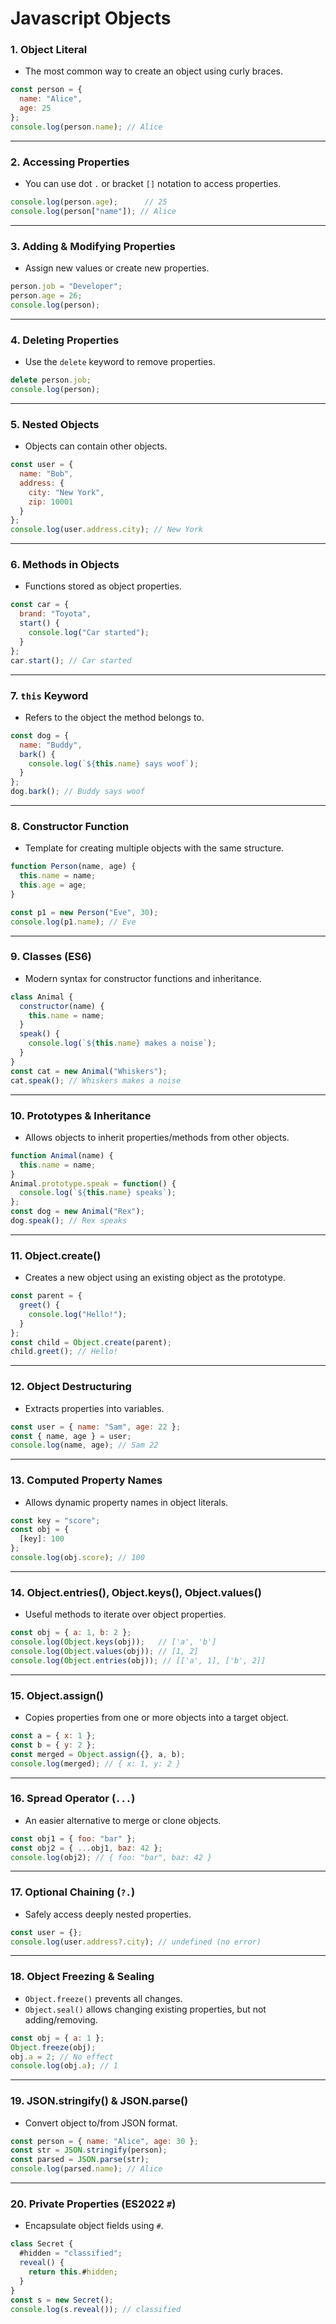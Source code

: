 # Javascript Objects

### 1. **Object Literal**

* The most common way to create an object using curly braces.

```javascript
const person = {
  name: "Alice",
  age: 25
};
console.log(person.name); // Alice
```

---

### 2. **Accessing Properties**

* You can use dot `.` or bracket `[]` notation to access properties.

```javascript
console.log(person.age);      // 25
console.log(person["name"]); // Alice
```

---

### 3. **Adding & Modifying Properties**

* Assign new values or create new properties.

```javascript
person.job = "Developer";
person.age = 26;
console.log(person); 
```

---

### 4. **Deleting Properties**

* Use the `delete` keyword to remove properties.

```javascript
delete person.job;
console.log(person);
```

---

### 5. **Nested Objects**

* Objects can contain other objects.

```javascript
const user = {
  name: "Bob",
  address: {
    city: "New York",
    zip: 10001
  }
};
console.log(user.address.city); // New York
```

---

### 6. **Methods in Objects**

* Functions stored as object properties.

```javascript
const car = {
  brand: "Toyota",
  start() {
    console.log("Car started");
  }
};
car.start(); // Car started
```

---

### 7. **`this` Keyword**

* Refers to the object the method belongs to.

```javascript
const dog = {
  name: "Buddy",
  bark() {
    console.log(`${this.name} says woof`);
  }
};
dog.bark(); // Buddy says woof
```

---

### 8. **Constructor Function**

* Template for creating multiple objects with the same structure.

```javascript
function Person(name, age) {
  this.name = name;
  this.age = age;
}

const p1 = new Person("Eve", 30);
console.log(p1.name); // Eve
```

---

### 9. **Classes (ES6)**

* Modern syntax for constructor functions and inheritance.

```javascript
class Animal {
  constructor(name) {
    this.name = name;
  }
  speak() {
    console.log(`${this.name} makes a noise`);
  }
}
const cat = new Animal("Whiskers");
cat.speak(); // Whiskers makes a noise
```

---

### 10. **Prototypes & Inheritance**

* Allows objects to inherit properties/methods from other objects.

```javascript
function Animal(name) {
  this.name = name;
}
Animal.prototype.speak = function() {
  console.log(`${this.name} speaks`);
};
const dog = new Animal("Rex");
dog.speak(); // Rex speaks
```

---

### 11. **Object.create()**

* Creates a new object using an existing object as the prototype.

```javascript
const parent = {
  greet() {
    console.log("Hello!");
  }
};
const child = Object.create(parent);
child.greet(); // Hello!
```

---

### 12. **Object Destructuring**

* Extracts properties into variables.

```javascript
const user = { name: "Sam", age: 22 };
const { name, age } = user;
console.log(name, age); // Sam 22
```

---

### 13. **Computed Property Names**

* Allows dynamic property names in object literals.

```javascript
const key = "score";
const obj = {
  [key]: 100
};
console.log(obj.score); // 100
```

---

### 14. **Object.entries(), Object.keys(), Object.values()**

* Useful methods to iterate over object properties.

```javascript
const obj = { a: 1, b: 2 };
console.log(Object.keys(obj));   // ['a', 'b']
console.log(Object.values(obj)); // [1, 2]
console.log(Object.entries(obj)); // [['a', 1], ['b', 2]]
```

---

### 15. **Object.assign()**

* Copies properties from one or more objects into a target object.

```javascript
const a = { x: 1 };
const b = { y: 2 };
const merged = Object.assign({}, a, b);
console.log(merged); // { x: 1, y: 2 }
```

---

### 16. **Spread Operator (`...`)**

* An easier alternative to merge or clone objects.

```javascript
const obj1 = { foo: "bar" };
const obj2 = { ...obj1, baz: 42 };
console.log(obj2); // { foo: "bar", baz: 42 }
```

---

### 17. **Optional Chaining (`?.`)**

* Safely access deeply nested properties.

```javascript
const user = {};
console.log(user.address?.city); // undefined (no error)
```

---

### 18. **Object Freezing & Sealing**

* `Object.freeze()` prevents all changes.
* `Object.seal()` allows changing existing properties, but not adding/removing.

```javascript
const obj = { a: 1 };
Object.freeze(obj);
obj.a = 2; // No effect
console.log(obj.a); // 1
```

---

### 19. **JSON.stringify() & JSON.parse()**

* Convert object to/from JSON format.

```javascript
const person = { name: "Alice", age: 30 };
const str = JSON.stringify(person);
const parsed = JSON.parse(str);
console.log(parsed.name); // Alice
```

---

### 20. **Private Properties (ES2022 `#`)**

* Encapsulate object fields using `#`.

```javascript
class Secret {
  #hidden = "classified";
  reveal() {
    return this.#hidden;
  }
}
const s = new Secret();
console.log(s.reveal()); // classified
```
